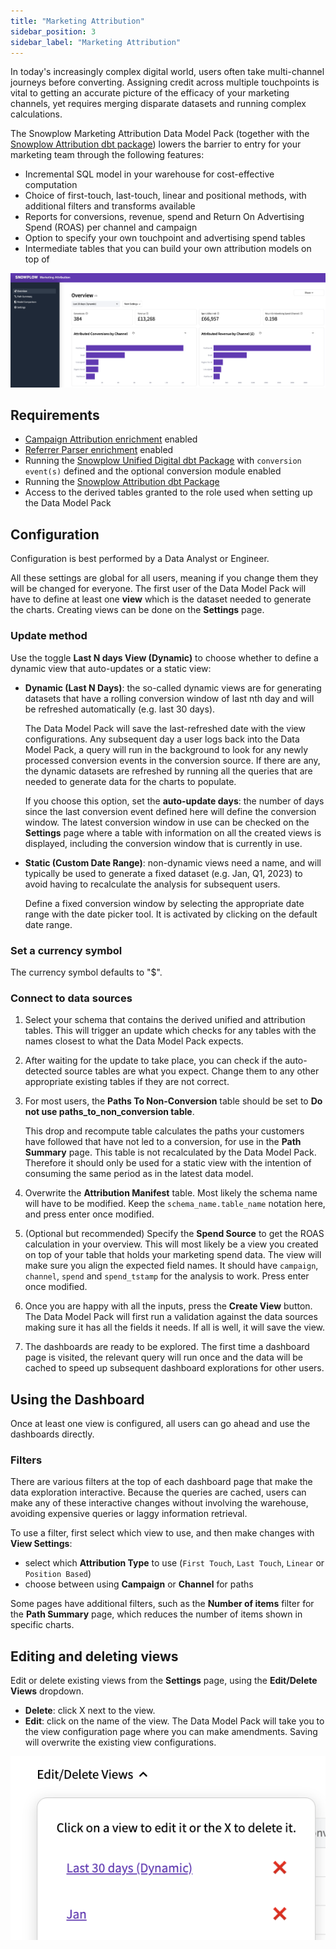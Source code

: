 ```yaml
---
title: "Marketing Attribution"
sidebar_position: 3
sidebar_label: "Marketing Attribution"
---
```


In today's increasingly complex digital world, users often take multi-channel journeys before converting. Assigning credit across multiple touchpoints is vital to getting an accurate picture of the efficacy of your marketing channels, yet requires merging disparate datasets and running complex calculations.

The Snowplow Marketing Attribution Data Model Pack (together with the [Snowplow Attribution dbt package](/docs/modeling-your-data/modeling-your-data-with-dbt/dbt-models/dbt-attribution-data-model/index.md)) lowers the barrier to entry for your marketing team through the following features:

- Incremental SQL model in your warehouse for cost-effective computation
- Choice of first-touch, last-touch, linear and positional methods, with additional filters and transforms available
- Reports for conversions, revenue, spend and Return On Advertising Spend (ROAS) per channel and campaign
- Option to specify your own touchpoint and advertising spend tables
- Intermediate tables that you can build your own attribution models on top of

![the top half of the overview page](images/overview.png)

## Requirements

- [Campaign Attribution enrichment](/docs/pipeline/enrichments/available-enrichments/campaign-attribution-enrichment/index.md) enabled
- [Referrer Parser enrichment](/docs/pipeline/enrichments/available-enrichments/referrer-parser-enrichment/index.md) enabled
- Running the [Snowplow Unified Digital dbt Package](/docs/modeling-your-data/modeling-your-data-with-dbt/dbt-models/dbt-unified-data-model/index.md) with `conversion event(s)` defined and the optional conversion module enabled
- Running the [Snowplow Attribution dbt Package](/docs/modeling-your-data/modeling-your-data-with-dbt/dbt-models/dbt-attribution-data-model/index.md)
- Access to the derived tables granted to the role used when setting up the Data Model Pack

## Configuration

Configuration is best performed by a Data Analyst or Engineer.

All these settings are global for all users, meaning if you change them they will be changed for everyone. The first user of the Data Model Pack will have to define at least one **view** which is the dataset needed to generate the charts. Creating views can be done on the **Settings** page.

### Update method

Use the toggle **Last N days View (Dynamic)** to choose whether to define a dynamic view that auto-updates or a static view:

- **Dynamic (Last N Days)**: the so-called dynamic views are for generating datasets that have a rolling conversion window of last nth day and will be refreshed automatically (e.g. last 30 days).

  The Data Model Pack will save the last-refreshed date with the view configurations. Any subsequent day a user logs back into the Data Model Pack, a query will run in the background to look for any newly processed conversion events in the conversion source. If there are any, the dynamic datasets are refreshed by running all the queries that are needed to generate data for the charts to populate.

  If you choose this option, set the **auto-update days**: the number of days since the last conversion event defined here will define the conversion window. The latest conversion window in use can be checked on the **Settings** page where a table with information on all the created views is displayed, including the conversion window that is currently in use.

- **Static (Custom Date Range)**: non-dynamic views need a name, and will typically be used to generate a fixed dataset (e.g. Jan, Q1, 2023) to avoid having to recalculate the analysis for subsequent users.

  Define a fixed conversion window by selecting the appropriate date range with the date picker tool. It is activated by clicking on the default date range.

### Set a currency symbol

The currency symbol defaults to "$".

### Connect to data sources

1. Select your schema that contains the derived unified and attribution tables. This will trigger an update which checks for any tables with the names closest to what the Data Model Pack expects.
2. After waiting for the update to take place, you can check if the auto-detected source tables are what you expect. Change them to any other appropriate existing tables if they are not correct.
3. For most users, the **Paths To Non-Conversion** table should be set to **Do not use paths_to_non_conversion table**.

    This drop and recompute table calculates the paths your customers have followed that have not led to a conversion, for use in the **Path Summary** page. This table is not recalculated by the Data Model Pack. Therefore it should only be used for a static view with the intention of consuming the same period as in the latest data model.

4. Overwrite the **Attribution Manifest** table. Most likely the schema name will have to be modified. Keep the `schema_name.table_name` notation here, and press enter once modified.
5. (Optional but recommended) Specify the **Spend Source** to get the ROAS calculation in your overview. This will most likely be a view you created on top of your table that holds your marketing spend data. The view will make sure you align the expected field names. It should have `campaign`, `channel`, `spend` and `spend_tstamp` for the analysis to work. Press enter once modified.

6. Once you are happy with all the inputs, press the **Create View** button. The Data Model Pack will first run a validation against the data sources making sure it has all the fields it needs. If all is well, it will save the view.
7. The dashboards are ready to be explored. The first time a dashboard page is visited, the relevant query will run once and the data will be cached to speed up subsequent dashboard explorations for other users.

## Using the Dashboard

Once at least one view is configured, all users can go ahead and use the dashboards directly.

### Filters

There are various filters at the top of each dashboard page that make the data exploration interactive. Because the queries are cached, users can make any of these interactive changes without involving the warehouse, avoiding expensive queries or laggy information retrieval.

To use a filter, first select which view to use, and then make changes with **View Settings**:

- select which **Attribution Type** to use (`First Touch`, `Last Touch`, `Linear` or `Position Based`)
- choose between using **Campaign** or **Channel** for paths

Some pages have additional filters, such as the **Number of items** filter for the **Path Summary** page, which reduces the number of items shown in specific charts.

## Editing and deleting views
Edit or delete existing views from the **Settings** page, using the **Edit/Delete Views** dropdown.

- **Delete**: click X next to the view.
- **Edit**: click on the name of the view. The Data Model Pack will take you to the view configuration page where you can make amendments. Saving will overwrite the existing view configurations.

![the edit and delete views dropdown](images/edit_delete_views.png)

